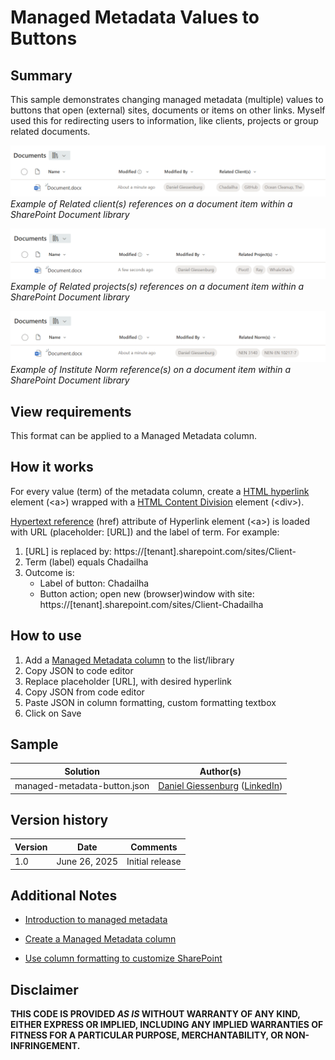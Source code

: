 #  Managed Metadata Values to Buttons

## Summary
This sample demonstrates changing managed metadata (multiple) values to buttons that open (external) sites, documents or items on other links. Myself used this for redirecting users to information, like clients, projects or group related documents.

![screenshot of the clients example](./assets/screenshot_clients.png)
*Example of Related client(s) references on a document item within a SharePoint Document library*

![screenshot of the projects example](./assets/screenshot_projects.png)
*Example of Related projects(s) references on a document item within a SharePoint Document library*

![screenshot of the sample](./assets/screenshot_normreference.png)
*Example of Institute Norm reference(s) on a document item within a SharePoint Document library*

## View requirements
This format can be applied to a Managed Metadata column.

## How it works
For every value (term) of the metadata column, create a [HTML hyperlink](https://www.w3schools.com/tags/tag_a.asp) element (\<a\>) wrapped with a [HTML Content Division](https://www.w3schools.com/tags/tag_div.ASP) element (\<div\>).

[Hypertext reference](https://www.w3schools.com/tags/att_a_href.asp) (href) attribute of Hyperlink element (\<a\>) is loaded with URL (placeholder: [URL]) and the label of term.
For example: 
1. [URL] is replaced by: https://[tenant].sharepoint.com/sites/Client-
2. Term (label) equals Chadailha
3. Outcome is:
    - Label of button: Chadailha
    - Button action; open new (browser)window with site: https://[tenant].sharepoint.com/sites/Client-Chadailha

## How to use
1. Add a [Managed Metadata column](https://support.microsoft.com/office/create-a-managed-metadata-column-8fad9e35-a618-4400-b3c7-46f02785d27f) to the list/library
2. Copy JSON to code editor
3. Replace placeholder [URL], with desired hyperlink
4. Copy JSON from code editor
5. Paste JSON in column formatting, custom formatting textbox
6. Click on Save


## Sample

Solution|Author(s)
--------|---------
managed-metadata-button.json | [Daniel Giessenburg](https://github.com/DAGiessenburg) ([LinkedIn](https://www.linkedin.com/in/danielgiessenburg/))

## Version history

Version |Date               |Comments
--------|-------------------|--------
1.0     |June 26, 2025      |Initial release

## Additional Notes
- [Introduction to managed metadata](https://learn.microsoft.com/sharepoint/managed-metadata)

- [Create a Managed Metadata column](https://support.microsoft.com/office/create-a-managed-metadata-column-8fad9e35-a618-4400-b3c7-46f02785d27f)

- [Use column formatting to customize SharePoint](https://docs.microsoft.com/sharepoint/dev/declarative-customization/column-formatting)
 

## Disclaimer
**THIS CODE IS PROVIDED *AS IS* WITHOUT WARRANTY OF ANY KIND, EITHER EXPRESS OR IMPLIED, INCLUDING ANY IMPLIED WARRANTIES OF FITNESS FOR A PARTICULAR PURPOSE, MERCHANTABILITY, OR NON-INFRINGEMENT.**